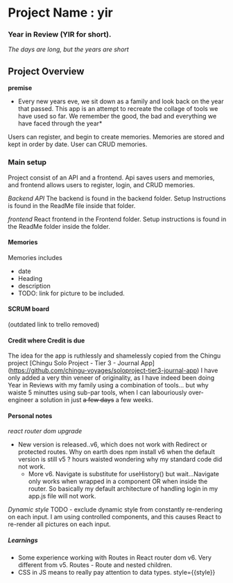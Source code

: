 # Project Name : yir

### Year in Review (YIR for short).

_The days are long, but the years are short_

## Project Overview

**premise**

- Every new years eve, we sit down as a family and look back on the year that passed. This app is an attempt to recreate the collage of tools we have used so far. We remember the good, the bad and everything we have faced through the year\*

Users can register, and begin to create memories. Memories are stored and kept in order by date. User can CRUD memories.

### Main setup

Project consist of an API and a frontend. Api saves users and memories, and frontend allows users to register, login, and CRUD memories.

_Backend API_
The backend is found in the backend folder. Setup Instructions is found in the ReadMe file inside that folder.

_frontend_
React frontend in the Frontend folder. Setup instructions is found in the ReadMe folder inside the folder.

#### Memories

Memories includes

- date
- Heading
- description
- TODO: link for picture to be included.

#### SCRUM board

(outdated link to trello removed)

#### Credit where Credit is due

The idea for the app is ruthlessly and shamelessly copied from the Chingu project
[Chingu Solo Project - Tier 3 - Journal App] (https://github.com/chingu-voyages/soloproject-tier3-journal-app)
I have only added a very thin veneer of originality, as I have indeed been doing Year in Reviews with my family using a combination of tools...
but why waiste 5 minuttes using sub-par tools, when I can labouriously over-engineer a solution in just ~~a few days~~ a few weeks.

#### Personal notes

_react router dom upgrade_

- New version is released..v6, which does not work with Redirect or protected routes. Why on earth does npm install v6 when the default version is still v5 ? hours waisted wondering why my standard code did not work.
  - More v6. Navigate is substitute for useHistory() but wait...Navigate only works when wrapped in a component OR when inside the router. So basically my default architecture of handling login in my app.js file will not work.

_Dynamic style_
TODO - exclude dynamic style from constantly re-rendering on each input. I am using controlled components, and this causes React to re-render all pictures on each input.

##### Learnings

- Some experience working with Routes in React router dom v6. Very different from v5. Routes - Route and nested children.
- CSS in JS means to really pay attention to data types. style={{style}}
